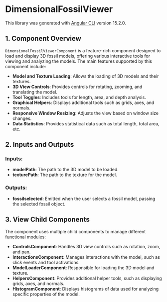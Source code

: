 # DimensionalFossilViewer

This library was generated with [Angular CLI](https://github.com/angular/angular-cli) version 15.2.0.

## 1. Component Overview

`DimensionalFossilViewerComponent` is a feature-rich component designed to load and display 3D fossil models, offering various interactive tools for viewing and analyzing the models. The main features supported by this component include:

- **Model and Texture Loading**: Allows the loading of 3D models and their textures.
- **3D View Controls**: Provides controls for rotating, zooming, and translating the model.
- **Tool Toggles**: Includes tools for length, area, and depth analysis.
- **Graphical Helpers**: Displays additional tools such as grids, axes, and normals.
- **Responsive Window Resizing**: Adjusts the view based on window size changes.
- **Data Statistics**: Provides statistical data such as total length, total area, etc.

## 2. Inputs and Outputs

### Inputs:
- **modelPath**: The path to the 3D model to be loaded.
- **texturePath**: The path to the texture for the model.

### Outputs:
- **fossilselected**: Emitted when the user selects a fossil model, passing the selected fossil object.

## 3. View Child Components

The component uses multiple child components to manage different functional modules:

- **ControlsComponent**: Handles 3D view controls such as rotation, zoom, and pan.
- **InteractionsComponent**: Manages interactions with the model, such as click events and tool activations.
- **ModelLoaderComponent**: Responsible for loading the 3D model and texture.
- **HelpersComponent**: Provides additional helper tools, such as displaying grids, axes, and normals.
- **HistogramComponent**: Displays histograms of data used for analyzing specific properties of the model.